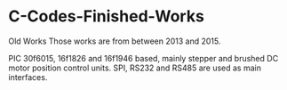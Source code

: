 # C-Codes-Finished-Works
Old Works
Those works are from between 2013 and 2015.

PIC 30f6015, 16f1826 and 16f1946 based, mainly stepper and brushed DC motor position control units. SPI, RS232 and RS485 are used as main interfaces. 

